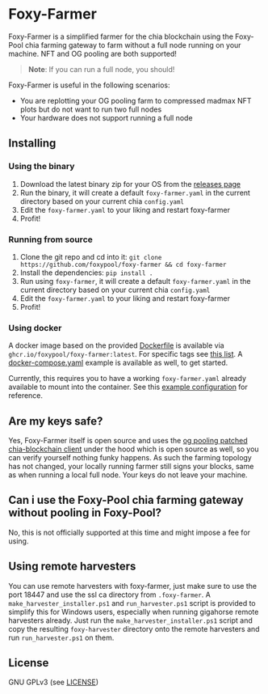 Foxy-Farmer
======

Foxy-Farmer is a simplified farmer for the chia blockchain using the Foxy-Pool chia farming gateway to farm without a full node running on your machine.
NFT and OG pooling are both supported!

> **Note**:
> If you can run a full node, you should!

Foxy-Farmer is useful in the following scenarios:
- You are replotting your OG pooling farm to compressed madmax NFT plots but do not want to run two full nodes
- Your hardware does not support running a full node

## Installing

### Using the binary

1. Download the latest binary zip for your OS from the [releases page](https://github.com/foxypool/foxy-farmer/releases/latest)
2. Run the binary, it will create a default `foxy-farmer.yaml` in the current directory based on your current chia `config.yaml`
3. Edit the `foxy-farmer.yaml` to your liking and restart foxy-farmer
4. Profit!

### Running from source

1. Clone the git repo and cd into it: `git clone https://github.com/foxypool/foxy-farmer && cd foxy-farmer`
2. Install the dependencies: `pip install .`
3. Run using `foxy-farmer`, it will create a default `foxy-farmer.yaml` in the current directory based on your current chia `config.yaml`
4. Edit the `foxy-farmer.yaml` to your liking and restart foxy-farmer
5. Profit!

### Using docker

A docker image based on the provided [Dockerfile](https://github.com/foxypool/foxy-farmer/blob/main/Dockerfile) is available via `ghcr.io/foxypool/foxy-farmer:latest`.
For specific tags see [this list](https://github.com/foxypool/foxy-farmer/pkgs/container/foxy-farmer).
A [docker-compose.yaml](https://github.com/foxypool/foxy-farmer/blob/main/docker-compose.yaml) example is available as well, to get started.

Currently, this requires you to have a working `foxy-farmer.yaml` already available to mount into the container. See this [example configuration](https://docs.foxypool.io/proof-of-spacetime/foxy-farmer/configuration/#example-configuration) for reference.

## Are my keys safe?

Yes, Foxy-Farmer itself is open source and uses the [og pooling patched chia-blockchain client](https://github.com/foxypool/chia-blockchain) under the hood which is open source as well, so you can verify yourself nothing funky happens. As such the farming topology has not changed, your locally running farmer still signs your blocks, same as when running a local full node. Your keys do not leave your machine.

## Can i use the Foxy-Pool chia farming gateway without pooling in Foxy-Pool?

No, this is not officially supported at this time and might impose a fee for using.

## Using remote harvesters

You can use remote harvesters with foxy-farmer, just make sure to use the port 18447 and use the ssl ca directory from `.foxy-farmer`.
A `make_harvester_installer.ps1` and `run_harvester.ps1` script is provided to simplify this for Windows users, especially when running gigahorse remote harvesters already. Just run the `make_harvester_installer.ps1` script and copy the resulting `foxy-harvester` directory onto the remote harvesters and run `run_harvester.ps1` on them.

## License

GNU GPLv3 (see [LICENSE](https://github.com/foxypool/foxy-farmer/blob/main/LICENSE))
